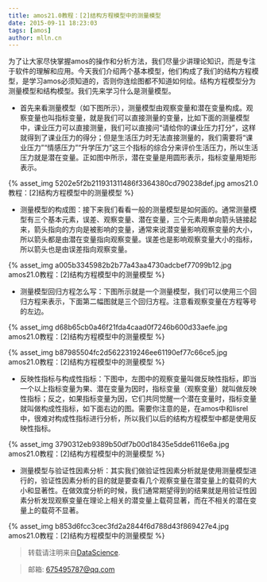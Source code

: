 ```yaml
---
title: amos21.0教程：[2]结构方程模型中的测量模型
date: 2015-09-11 18:23:03
tags: [amos]
author: mlln.cn
---
```

为了让大家尽快掌握amos的操作和分析方法，我们尽量少讲理论知识，而是专注于软件的理解和应用。今天我们介绍两个基本模型，他们构成了我们的结构方程模型，是学习amos必须知道的，否则你连绘图都不知道如何绘。结构方程模型分为测量模型和结构模型。我们先来学习什么是测量模型。

- 首先来看测量模型（如下图所示），测量模型由观察变量和潜在变量构成。观察变量也叫指标变量，就是我们可以直接测量的变量，比如下面的测量模型中，课业压力可以直接测量，我们可以直接问“请给你的课业压力打分”，这样就得到了课业压力的得分；但是生活压力时无法直接测量的，我们需要将“课业压力”“情感压力”“升学压力”这三个指标的综合分来评价生活压力，所以生活压力就是潜在变量。正如图中所示，潜在变量是用圆形表示，指标变量用矩形表示。

{% asset_img 5202e5f2b211931311486f3364380cd790238def.jpg amos21.0教程：[2]结构方程模型中的测量模型 %}

- 测量模型的构成图：接下来我们看看一般的测量模型是如何画的。通常测量模型有三个基本元素，误差、观察变量、潜在变量，三个元素用单向箭头链接起来，箭头指向的方向是被影响的变量，通常来说潜变量影响观察变量的大小，所以箭头都是由潜在变量指向观察变量。误差也是影响观察变量大小的指标，所以箭头也是由误差指向观察变量。

{% asset_img a005b3345982b2b77a43aa4730adcbef77099b12.jpg amos21.0教程：[2]结构方程模型中的测量模型 %}

- 测量模型回归方程怎么写：下图所示就是一个测量模型，我们可以使用三个回归方程来表示，下面第二幅图就是三个回归方程。注意看观察变量在方程等号的左边。

{% asset_img d68b65cb0a46f21fda4caad0f7246b600d33aefe.jpg amos21.0教程：[2]结构方程模型中的测量模型 %}

{% asset_img b87985504fc2d5622319246ee61190ef77c66ce5.jpg amos21.0教程：[2]结构方程模型中的测量模型 %}

- 反映性指标与构成性指标：下图中，左图中的观察变量叫做反映性指标，即当一个以上指标变量为果、潜在变量为因时，指标变量（观察变量）就叫做反映性指标；反之，如果指标变量为因，它们共同觉醒一个潜在变量时，指标变量就叫做构成性指标，如下面右边的图。需要你注意的是，在amos中和lisrel中，很难对构成性指标进行分析，所以我们以后的结构方程模型中都是使用反映性指标。

{% asset_img 3790312eb9389b50df7b00d18435e5dde6116e6a.jpg amos21.0教程：[2]结构方程模型中的测量模型 %}

- 测量模型与验证性因素分析：其实我们做验证性因素分析就是使用测量模型进行的，验证性因素分析的目的就是要查看几个观察变量在潜变量上的载荷的大小和显著性。在做效度分析的时候，我们通常期望得到的结果就是用验证性因素分析发现观察变量在理论上相关的潜变量上载荷显著，而在不相关的潜在变量上的载荷不显著。

{% asset_img b853d6fcc3cec3fd2a2844f6d788d43f869427e4.jpg amos21.0教程：[2]结构方程模型中的测量模型 %}

> 转载请注明来自[DataScience](http://mlln.cn).

> 邮箱: 675495787@qq.com 
